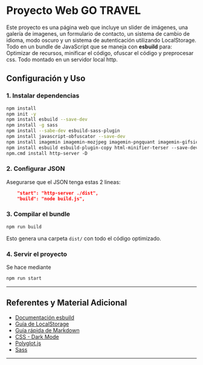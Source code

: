 # Proyecto Web GO TRAVEL

Este proyecto es una página web que incluye un slider de imágenes, una galería de imagenes, un formulario de contacto, un sistema de cambio de idioma, modo oscuro y un sistema de autenticación utilizando LocalStorage. Todo en un bundle de JavaScript que se maneja con **esbuild** para: Optimizar de recursos, minificar el código, ofuscar el código y preprocesar css. Todo montado en un servidor local http.


## Configuración y Uso

### 1. Instalar dependencias

```bash
npm install
npm init -y
npm install esbuild --save-dev
npm install -g sass
npm install --sabe-dev esbuild-sass-plugin
npm install javascript-obfuscator --save-dev
npm install imagemin imagemin-mozjpeg imagemin-pngquant imagemin-gifsicle imagemin-svgo
npm install esbuild esbuild-plugin-copy html-minifier-terser --save-dev
npm.cmd install http-server -D

```
### 2. Configurar JSON
Asegurarse que el JSON tenga estas 2 lineas:
```json
    "start": "http-server ./dist",
    "build": "node build.js",
```

### 3. Compilar el bundle
```bash
npm run build
```
Esto genera una carpeta `dist/` con todo el código optimizado.

### 4. Servir el proyecto
Se hace mediante
```bash
npm run start
```
---

## Referentes y Material Adicional

- [Documentación esbuild](https://esbuild.github.io/)
- [Guía de LocalStorage](https://developer.mozilla.org/es/docs/Web/API/Window/localStorage)
- [Guía rápida de Markdown](https://www.markdownguide.org/)
- [CSS - Dark Mode](https://css-tricks.com/a-complete-guide-to-dark-mode-on-the-web/)
- [Polyglot.js](https://airbnb.io/polyglot.js/)
- [Sass](https://sass-lang.com/install/)

---
